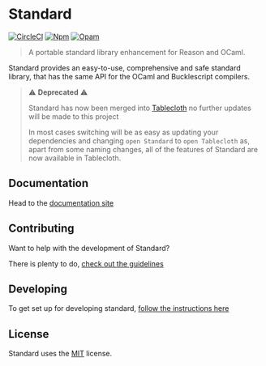 # Standard

[![CircleCI](https://circleci.com/gh/Dean177/reason-standard.svg?style=shield)](https://circleci.com/gh/Dean177/reason-standard)
[![Npm](https://badge.fury.io/js/reason-standard.svg)](https://www.npmjs.com/package/reason-standard)
[![Opam](https://img.shields.io/badge/opam_package-0.1.0--alpha.1-brightgreen)](https://opam.ocaml.org/packages/reason-standard)

> A portable standard library enhancement for Reason and OCaml.

Standard provides an easy-to-use, comprehensive and safe standard library, that has the same API for the OCaml and Bucklescript compilers.

> ⚠️ **Deprecated** ⚠️
>
> Standard has now been merged into [Tablecloth](github.com/darklang/tablecloth) no further updates will be made to this project
>
> In most cases switching will be as easy as updating your dependencies and changing `open Standard` to `open Tablecloth` as, apart from some naming changes, all of the features of Standard are now available in Tablecloth.
>

## Documentation

Head to the [documentation site](https://reason-standard.netlify.com)

## Contributing

Want to help with the development of Standard?

There is plenty to do, [check out the guidelines](docs/contributing.md)

## Developing

To get set up for developing standard, [follow the instructions here](docs/developing.md)

## License

Standard uses the [MIT](./LICENSE) license.
